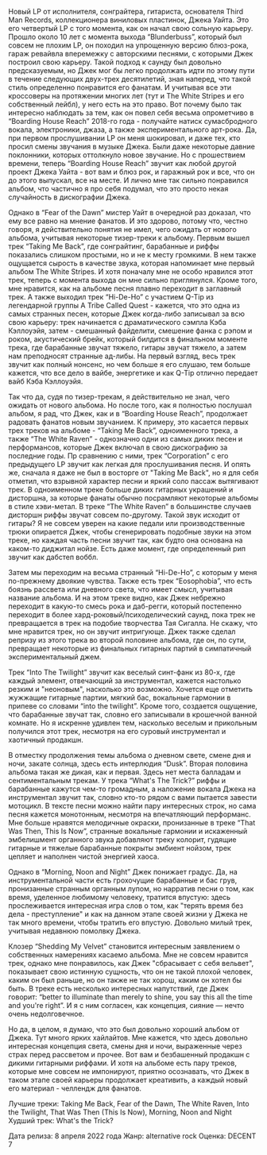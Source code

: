 Новый LP от исполнителя, сонграйтера, гитариста, основателя Third Man Records, коллекционера виниловых пластинок, Джека Уайта. Это его четвертый LP с того момента, как он начал свою сольную карьеру. Прошло около 10 лет с момента выхода “Blunderbuss”, который был совсем не плохим LP, он походил на упрощенную версию блюз-рока, гараж ревайвла вперемежку с авторскими песнями, с которыми Джек построил свою карьеру. Такой подход к саунду был довольно предсказуемым, но Джек мог бы легко продолжать идти по этому пути в течение следующих двух-трех десятилетий, зная наперед, что такой стиль определенно понравится его фанатам. И учитывая все эти кроссоверы на протяжении многих лет (тут и The White Stripes и его собственный лейбл), у него есть на это право. Вот почему было так интересно наблюдать за тем, как он повел себя весьма опрометчиво в “Boarding House Reach” 2018-го года - получайте натиск сумасбродного вокала, электроники, джаза, а также экспериментального арт-рока. Да, при первом прослушивании LP он меня шокировал, и даже тех, кто просил смены звучания в музыке Джека. Были даже некоторые давние поклонники, которых оттолкнуло новое звучание. Но с прошествием времени, теперь “Boarding House Reach” звучит как любой другой проект Джека Уайта - вот вам и блюз рок, и гаражный рок и все, что он до этого выпускал, все на месте. И лично мне так сильно понравился альбом, что частично я про себя подумал, что это просто некая случайность в дискографии Джека.

Однако в “Fear of the Dawn” мистер Уайт в очередной раз доказал, что ему все равно на мнение фанатов. И это здорово, потому что, честно говоря, я действительно понятия не имел, чего ожидать от нового альбома, учитывая некоторые тизер-треки к альбому. Первым вышел трек “Taking Me Back”, где сонграйтинг, барабанные и риффы показались слишком простыми, но и не к месту громкими. В нем также ощущается сырость в качестве звука, которая напоминает мне первый альбом The White Stripes. И хотя поначалу мне не особо нравился этот трек, теперь с момента выхода он мне сильно приглянулся. Кроме того, мне нравится, как на альбоме песня плавно переходит в заглавный трек. А также выходил трек “Hi-De-Ho” с участием Q-Tip из легендарной группы A Tribe Called Quest - кажется, что это одна из самых странных песен, которые Джек когда-либо записывал за всю свою карьеру: трек начинается с драматического сэмпла Кэба Кэллоуэйя, затем - смешанный файделити, смешение фанка с рэпом и роком, акустический брейк, который билдится в финальном моменте трека, где барабанные звучат тяжело, гитары звучат тяжело, а затем нам преподносят странные ад-либы. На первый взгляд, весь трек звучит как полный нонсенс, но чем больше я его слушаю, тем больше кажется, что все дело в вайбе, энергетике и как Q-Tip отлично передает вайб Кэба Кэллоуэйя.

Так что да, судя по тизер-трекам, я действительно не знал, чего ожидать от нового альбома. Но после того, как я полностью послушал альбом, я рад, что Джек, как и в “Boarding House Reach”, продолжает радовать фанатов новым звучанием. К примеру, это касается первых трех треков на альбоме - “Taking Me Back”, одноименного трека, а также “The White Raven” - однозначно одни из самых диких песен и перформансов, которые Джек включал в свою дискографию за последние годы. Пр сравнению с ними, трек “Corporation” с его предыдущего LP звучит как легкая для прослушивания песня. И опять же, сначала я даже не был в восторге от "Taking Me Back", но я для себя отметил, что взрывной характер песни и яркий соло пассаж вытягивают трек. В одноименном треке больше диких гитарных украшений и дисторшна, за которые фанаты обычно посрамляют некоторые альбомы в стиле хэви-метал. В треке “The White Raven” в большинстве случаев дисторшн риффы звучат совсем по-другому. Такой звук исходит от гитары? Я не совсем уверен на какие педали или производственные трюки опирается Джек, чтобы сгенерировать подобные звуки на этом треке, но каждая часть песни звучит так, как будто она основана на каком-то диджитал нойзе. Есть даже момент, где определенный рип звучит как дабстеп воббл.

Затем мы переходим на весьма странный “Hi-De-Ho”, с которым у меня по-прежнему двоякие чувства. Также есть трек “Eosophobia”, что есть боязнь рассвета или дневного света, что имеет смысл, учитывая название альбома. И на этом треке видно, как Джек небрежно переходит в какую-то смесь рока и даб-регги, который постепенно переходит в более хард-роковый/психоделический саунд, пока трек не превращается в трек на подобие творчества Тая Сигалла. Не скажу, что мне нравится трек, но он звучит интригующе. Джек также сделал репризу из этого трека во второй половине альбома, где он, по сути, превращает некоторые из финальных гитарных партий в симпатичный экспериментальный джем.

Трек “Into The Twilight” звучит как веселый синт-фанк из 80-х, где каждый элемент, отвечающий за инструментал, кажется настолько резким и "неоновым", насколько это возможно. Хочется еще отметить жужжащие гитарные партии, мягкий бас, вокальные гармонии в припеве со словами “into the twilight”. Кроме того, создается ощущение, что барабанные звучат так, словно его записывали в крошечной ванной комнате. Но я искренне удивлен тем, насколько веселым и прикольным получился этот трек, несмотря на его суровый инструментал и хаотичный продакшн.

В отместку продолжения темы альбома о дневном свете, смене дня и ночи, закате солнца, здесь есть интерлюдия “Dusk”. Вторая половина альбома такая же дикая, как и первая. Здесь нет места балладам и сентиментальным трекам. У трека “What's The Trick?” риффы и барабанные кажутся чем-то громадным, а наложение вокала Джека на инструментал звучит так, словно кто-то рядом с вами пытается завести мотоцикл. В тексте песни можно найти пару интересных строк, но сама песня кажется монотонным, несмотря на впечатляющий перформанс. Мне больше нравятся мелодичные окраски, пронизанные в треке “That Was Then, This Is Now”, странные вокальные гармонии и искаженный эмбелишмент органного звука добавляют треку колорит, гудящие гитарные и тяжелые барабанные покрыты эмбиент нойзом, трек цепляет и наполнен чистой энергией хаоса.

Однако в “Morning, Noon and Night” Джек понижает градус. Да, на инструментальной части есть грохочущие барабанные и бас грув, пронизанные странным органным лупом, но нарратив песни о том, как время, уделенное любимому человеку, тратится впустую: здесь прослеживается интересная игра слов о том, как "терять время без дела - преступление" и как на данном этапе своей жизни у Джека не так много времени, чтобы тратить его впустую. Довольно милый трек, учитывая недавнюю помолвку Джека.

Клозер “Shedding My Velvet” становится интересным заявлением о собственных намерениях касаемо альбома. Мне не совсем нравится трек, однако мне понравилось, как Джек "сбрасывает с себя вельвет", показывает свою истинную сущность, что он не такой плохой человек, каким он был раньше, но он также не так хорош, каким он хотел бы быть. В треке есть несколько интересных напутствий, где Джек говорит: “better to illuminate than merely to shine, you say this all the time and you're right”. И я с ним согласен, как концепция, сияние — нечто очень недолговечное.

Но да, в целом, я думаю, что это был довольно хороший альбом от Джека. Тут много ярких хайлайтов. Мне кажется, что здесь довольно интересная концепция света, смены дня и ночи, выраженные через страх перед рассветом и прочее. Вот вам и безбашенный продакшн с дикими гитарными риффами. И хотя на альбоме есть пару треков, которые мне совсем не импонируют, приятно осознавать, что Джек в таком этапе своей карьеры продолжает креативить, а каждый новый его материал - челлендж для фанатов.

Лучшие треки: Taking Me Back, Fear of the Dawn, The White Raven, Into the Twilight, That Was Then (This Is Now), Morning, Noon and Night
Худший трек: What's the Trick?

Дата релиза: 8 апреля 2022 года
Жанр: alternative rock
Оценка: DECENT 7
